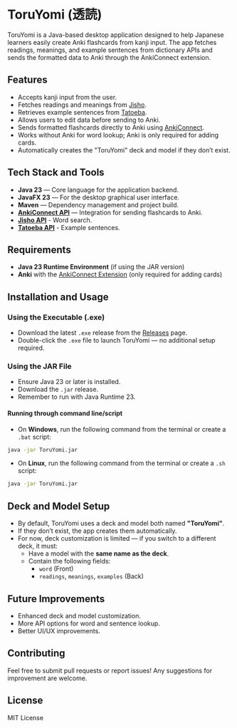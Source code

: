 # ToruYomi (透読)

ToruYomi is a Java-based desktop application designed to help Japanese learners easily create Anki flashcards from kanji input. The app fetches readings, meanings, and example sentences from dictionary APIs and sends the formatted data to Anki through the AnkiConnect extension.

## Features
- Accepts kanji input from the user.
- Fetches readings and meanings from [Jisho](jisho.org).
- Retrieves example sentences from [Tatoeba](tatoeba.org).
- Allows users to edit data before sending to Anki.
- Sends formatted flashcards directly to Anki using [AnkiConnect](https://ankiweb.net/shared/info/2055492159).
- Works without Anki for word lookup; Anki is only required for adding cards.
- Automatically creates the "ToruYomi" deck and model if they don’t exist.

## Tech Stack and Tools
- **Java 23** — Core language for the application backend.
- **JavaFX 23** — For the desktop graphical user interface.
- **Maven** — Dependency management and project build.
- **[AnkiConnect API](https://foosoft.net/projects/anki-connect)** — Integration for sending flashcards to Anki.
- **[Jisho API](https://jisho.org/)** - Word search.
- **[Tatoeba API](https://tatoeba.org/)** - Example sentences.

## Requirements
- **Java 23 Runtime Environment** (if using the JAR version)
- **Anki** with the [AnkiConnect Extension](https://ankiweb.net/shared/info/2055492159) (only required for adding cards)

## Installation and Usage
### Using the Executable (.exe)
- Download the latest `.exe` release from the [Releases](https://github.com/anri-kot/ToruYomi/releases) page.
- Double-click the `.exe` file to launch ToruYomi — no additional setup required.

### Using the JAR File
- Ensure Java 23 or later is installed.
- Download the `.jar` release.
- Remember to run with Java Runtime 23.
#### Running through command line/script
- On **Windows**, run the following command from the terminal or create a `.bat` script:

```cmd
java -jar ToruYomi.jar
```

- On **Linux**, run the following command from the terminal or create a `.sh` script:

```bash
java -jar ToruYomi.jar 
```

## Deck and Model Setup
- By default, ToruYomi uses a deck and model both named **"ToruYomi"**.
- If they don’t exist, the app creates them automatically.
- For now, deck customization is limited — if you switch to a different deck, it must:
  - Have a model with the **same name as the deck**.
  - Contain the following fields:
    - `word` (Front)
    - `readings`, `meanings`, `examples` (Back)

## Future Improvements
- Enhanced deck and model customization.
- More API options for word and sentence lookup.
- Better UI/UX improvements.

## Contributing
Feel free to submit pull requests or report issues! Any suggestions for improvement are welcome.

## License
MIT License
